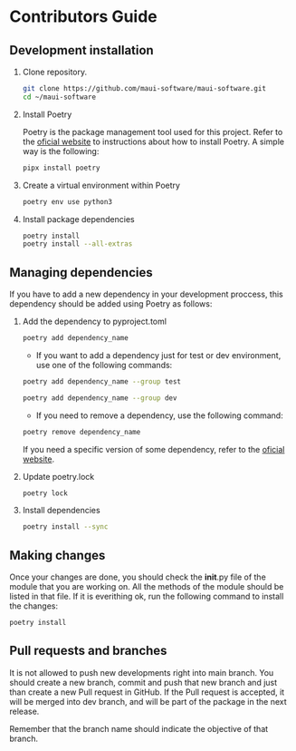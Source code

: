 # Contributors Guide


## Development installation

1. Clone repository.

	```bash
	git clone https://github.com/maui-software/maui-software.git
	cd ~/maui-software
	```

2. Install Poetry

	Poetry is the package management tool used for this project. 
	Refer to the [oficial website](https://python-poetry.org/docs/#installing-with-pipx) to instructions about how to install Poetry. 
	A simple way is the following:

	```bash
	pipx install poetry
	```

3. Create a virtual environment within Poetry

	```bash
	poetry env use python3
	```

4. Install package dependencies

	```bash
	poetry install
	poetry install --all-extras
	```


## Managing dependencies

If you have to add a new dependency in your development proccess, this dependency should be added using Poetry as follows:

1. Add the dependency to pyproject.toml

	```bash
	poetry add dependency_name
	```

	* If you want to add a dependency just for test or dev environment, use one of the following commands:

	```bash
	poetry add dependency_name --group test
	```

	```bash
	poetry add dependency_name --group dev
	```

	* If you need to remove a dependency, use the following command:

	```bash
	poetry remove dependency_name
	```

	If you need a specific version of some dependency, refer to the [oficial website](https://python-poetry.org/docs/managing-dependencies/).

2. Update poetry.lock

	```bash
	poetry lock
	```

3. Install dependencies

	```bash
	poetry install --sync
	```

## Making changes

Once your changes are done, you should check the __init__.py file of the module that you are working on. 
All the methods of the module should be listed in that file. If it is everithing ok, run the following command to install the changes:

```bash
poetry install
```

## Pull requests and branches

It is not allowed to push new developments right into main branch. 
You should create a new branch, commit and push that new branch and just than create a new Pull request in GitHub. 
If the Pull request is accepted, it will be merged into dev branch, and will be part of the package in the next release.

Remember that the branch name should indicate the objective of that branch.